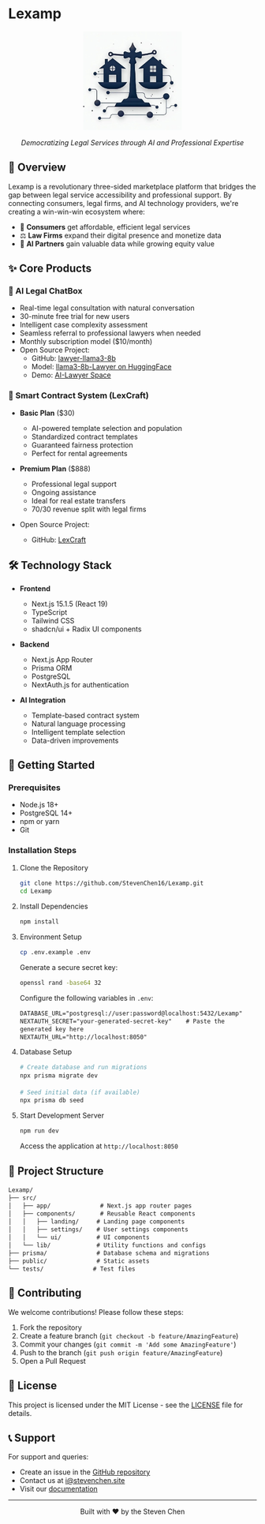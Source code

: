 # Lexamp

<div align="center">
  <img src="src/app/favicon.ico" alt="Lexamp Logo" width="200"/>
  <p><em>Democratizing Legal Services through AI and Professional Expertise</em></p>
</div>

## 🌟 Overview

Lexamp is a revolutionary three-sided marketplace platform that bridges the gap between legal service accessibility and professional support. By connecting consumers, legal firms, and AI technology providers, we're creating a win-win-win ecosystem where:

- 👥 **Consumers** get affordable, efficient legal services
- ⚖️ **Law Firms** expand their digital presence and monetize data
- 🤖 **AI Partners** gain valuable data while growing equity value

## ✨ Core Products

### 🤖 AI Legal ChatBox
- Real-time legal consultation with natural conversation
- 30-minute free trial for new users
- Intelligent case complexity assessment
- Seamless referral to professional lawyers when needed
- Monthly subscription model ($10/month)
- Open Source Project:
  - GitHub: [lawyer-llama3-8b](https://github.com/StevenChen16/lawyer-llama3-8b.git)
  - Model: [llama3-8b-Lawyer on HuggingFace](https://huggingface.co/StevenChen16/llama3-8b-Lawyer)
  - Demo: [AI-Lawyer Space](https://huggingface.co/spaces/StevenChen16/AI-Lawyer)

### 📄 Smart Contract System (LexCraft)
- **Basic Plan** ($30)
  - AI-powered template selection and population
  - Standardized contract templates
  - Guaranteed fairness protection
  - Perfect for rental agreements

- **Premium Plan** ($888)
  - Professional legal support
  - Ongoing assistance
  - Ideal for real estate transfers
  - 70/30 revenue split with legal firms

- Open Source Project:
  - GitHub: [LexCraft](https://github.com/StevenChen16/LexCraft)

## 🛠️ Technology Stack

- **Frontend**
  - Next.js 15.1.5 (React 19)
  - TypeScript
  - Tailwind CSS
  - shadcn/ui + Radix UI components

- **Backend**
  - Next.js App Router
  - Prisma ORM
  - PostgreSQL
  - NextAuth.js for authentication

- **AI Integration**
  - Template-based contract system
  - Natural language processing
  - Intelligent template selection
  - Data-driven improvements

## 🚀 Getting Started

### Prerequisites

- Node.js 18+
- PostgreSQL 14+
- npm or yarn
- Git

### Installation Steps

1. Clone the Repository
   ```bash
   git clone https://github.com/StevenChen16/Lexamp.git
   cd Lexamp
   ```

2. Install Dependencies
   ```bash
   npm install
   ```

3. Environment Setup
   ```bash
   cp .env.example .env
   ```
   Generate a secure secret key:
   ```bash
   openssl rand -base64 32
   ```
   Configure the following variables in `.env`:
   ```env
   DATABASE_URL="postgresql://user:password@localhost:5432/Lexamp"
   NEXTAUTH_SECRET="your-generated-secret-key"    # Paste the generated key here
   NEXTAUTH_URL="http://localhost:8050"
   ```

4. Database Setup
   ```bash
   # Create database and run migrations
   npx prisma migrate dev
   
   # Seed initial data (if available)
   npx prisma db seed
   ```

5. Start Development Server
   ```bash
   npm run dev
   ```
   Access the application at `http://localhost:8050`

## 📁 Project Structure

```
Lexamp/
├── src/
│   ├── app/              # Next.js app router pages
│   ├── components/       # Reusable React components
│   │   ├── landing/     # Landing page components
│   │   ├── settings/    # User settings components
│   │   └── ui/          # UI components
│   └── lib/             # Utility functions and configs
├── prisma/              # Database schema and migrations
├── public/              # Static assets
└── tests/              # Test files
```

## 🤝 Contributing

We welcome contributions! Please follow these steps:

1. Fork the repository
2. Create a feature branch (`git checkout -b feature/AmazingFeature`)
3. Commit your changes (`git commit -m 'Add some AmazingFeature'`)
4. Push to the branch (`git push origin feature/AmazingFeature`)
5. Open a Pull Request

## 📄 License

This project is licensed under the MIT License - see the [LICENSE](LICENSE) file for details.

## 📞 Support

For support and queries:
- Create an issue in the [GitHub repository](https://github.com/stevenchen16/Lexamp/issues)
- Contact us at [i@stevenchen.site](mailto:i@stevenchen.site)
- Visit our [documentation](https://bosseconbizchamps.org)

---

<div align="center">
  <p>Built with ❤️ by the Steven Chen</p>
</div>